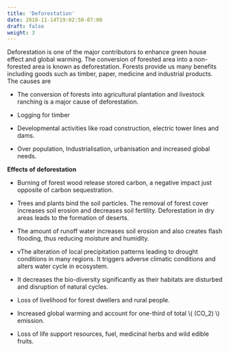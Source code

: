 ```yaml
---
title: 'Deforestation'
date: 2018-11-14T19:02:50-07:00
draft: false
weight: 3
---
```



Deforestation is one of the major contributors
to enhance green house effect and global
warming. The conversion of forested area into
a non-forested area is known as deforestation.
Forests provide us many benefits including
goods such as timber, paper, medicine and
industrial products. The causes are

- The conversion of forests into agricultural
plantation and livestock ranching is a major cause of deforestation.
- Logging for timber

- Developmental activities like road
construction, electric tower lines and dams.


- Over population, Industrialisation,
urbanisation and increased global needs.



**Effects of deforestation**


- Burning of forest wood release stored
carbon, a negative impact just opposite of
carbon sequestration.

- Trees and plants bind the soil particles. The
removal of forest cover increases soil erosion
and decreases soil fertility. Deforestation in
dry areas leads to the formation of deserts.


- The amount of runoff water increases soil
erosion and also creates flash flooding, thus
reducing moisture and humidity.

- vThe alteration of local precipitation patterns
leading to drought conditions in many
regions. It triggers adverse climatic conditions
and alters water cycle in ecosystem.

- It decreases the bio-diversity significantly as
their habitats are disturbed and disruption
of natural cycles.

-  Loss of livelihood for forest dwellers and
rural people.

- Increased global warming and account for
one-third of total \\( (CO_2) \\)  emission.

- Loss of life support resources, fuel, medicinal
herbs and wild edible fruits.